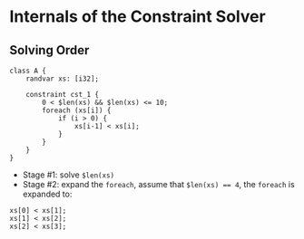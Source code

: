 # Internals of the Constraint Solver

## Solving Order

```text
class A {
    randvar xs: [i32];

    constraint cst_1 {
        0 < $len(xs) && $len(xs) <= 10;
        foreach (xs[i]) {
            if (i > 0) {
                xs[i-1] < xs[i];
            }
        }
    }
}
```

* Stage #1: solve `$len(xs)`
* Stage #2: expand the `foreach`, assume that `$len(xs) == 4`, the `foreach` is expanded to:

```text
xs[0] < xs[1];
xs[1] < xs[2];
xs[2] < xs[3];
```
